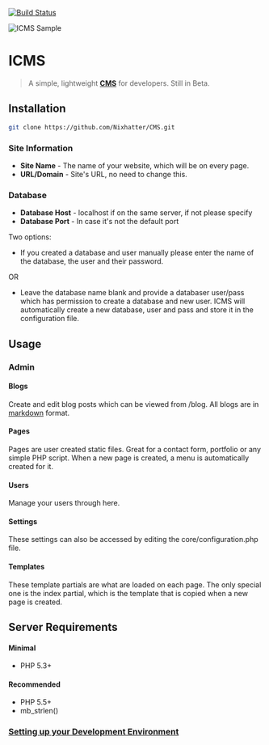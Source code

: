 [![Build Status](https://travis-ci.org/Nixhatter/CMS.svg?branch=master)](https://travis-ci.org/Nixhatter/CMS)

![ICMS Sample](http://i.imgur.com/KkcxwGj.gif)

# ICMS
> A simple, lightweight **[CMS](https://en.wikipedia.org/wiki/Content_management_system)** for developers. Still in Beta.

## Installation
```sh
git clone https://github.com/Nixhatter/CMS.git
```

### Site Information
* **Site Name** - The name of your website, which will be on every page.
* **URL/Domain** - Site's URL, no need to change this.

### Database
* **Database Host** - localhost if on the same server, if not please specify
* **Database Port** - In case it's not the default port

Two options:

* If you created a database and user manually please enter the name of the database, the user and their password.

OR

* Leave the database name blank and provide a databaser user/pass which has permission to create a database and new user. ICMS will automatically create a new database, user and pass and store it in the configuration file.

## Usage

### Admin
#### Blogs
Create and edit blog posts which can be viewed from /blog. All blogs are in [markdown](http://parsedown.org/demo) format.
#### Pages
Pages are user created static files. Great for a contact form, portfolio or any simple PHP script. When a new page is created, a menu is automatically created for it.
#### Users
Manage your users through here. 
#### Settings
These settings can also be accessed by editing the core/configuration.php file.
#### Templates
These template partials are what are loaded on each page. The only special one is the index partial, which is the template that is copied when a new page is created.

## Server Requirements
#### Minimal
- PHP 5.3+ 

#### Recommended
- PHP 5.5+ 
- mb_strlen()

### [Setting up your Development Environment](https://raw.githubusercontent.com/Nixhatter/CMS/master/INSTALL.md)


